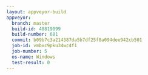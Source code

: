 ```yaml
---
layout: appveyor-build
appveyor:
  branch: master
  build-id: 48819099
  build-number: 681
  commit: b09b7c3a214387da5b7df25f0a094dee942cb501
  job-id: vmbxc9pku34wc4f1
  job-number: 5
  os-name: Windows
  test-result: 0
---
```

